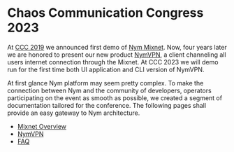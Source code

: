 # Chaos Communication Congress 2023

At [CCC 2019](https://constructiveproof.com/posts/2020-01-27-nym-testnet-up-and-running/) we announced first demo of [Nym Mixnet](https://github.com/nymtech/nym). Now, four years later we are honored to present our new product [NymVPN](https://blog.nymtech.net/nymvpn-an-invitation-for-privacy-experts-and-enthusiasts-63644139d09d), a client channeling all users internet connection through the Mixnet. At CCC 2023 we will demo run for the first time both UI application and CLI version of NymVPN.  

At first glance Nym platform may seem pretty complex. To make the connection between Nym and the community of developers, operators participating on the event as smooth as possible, we created a segment of documentation tailored for the conference. The following pages shall provide an easy gateway to Nym architecture. 


* [Mixnet Overview](mixnet-overview.md)
* [NymVPN](nym-vpn.md)
* [FAQ](faq.md) 

